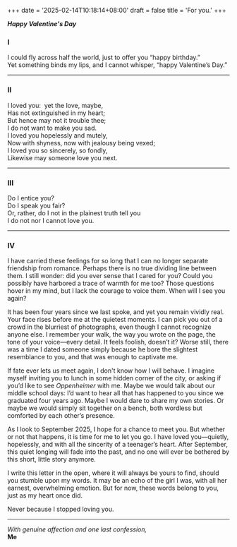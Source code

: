 +++
date = '2025-02-14T10:18:14+08:00'
draft = false
title = 'For you.'
+++

***Happy Valentine's Day***

### **I**

I could fly across half the world, just to offer you “happy birthday.”  
Yet something binds my lips,  and I cannot whisper, “happy Valentine’s Day.”  

---

### **II**

I loved you:  yet the love, maybe,    
Has not extinguished in my heart;     
But hence may not it trouble thee;    
I do not want to make you sad.    
I loved you hopelessly and mutely,    
Now with shyness, now with jealousy being vexed;    
I loved you so sincerely, so fondly,     
Likewise may someone love you next.

---

### **III**

Do I entice you?   
Do I speak you fair?  
Or, rather, do I not in the plainest truth tell you   
I do not nor I cannot love you. 

---

### **IV**

I have carried these feelings for so long that I can no longer separate friendship from romance. Perhaps there is no true dividing line between them. I still wonder: did you ever sense that I cared for you? Could you possibly have harbored a trace of warmth for me too? Those questions hover in my mind, but I lack the courage to voice them. When will I see you again?

It has been four years since we last spoke, and yet you remain vividly real. Your face rises before me at the quietest moments. I can pick you out of a crowd in the blurriest of photographs, even though I cannot recognize anyone else. I remember your walk, the way you wrote on the page, the tone of your voice—every detail. It feels foolish, doesn’t it? Worse still, there was a time I dated someone simply because he bore the slightest resemblance to you, and that was enough to captivate me. 

If fate ever lets us meet again, I don't know how I will behave. I imagine myself inviting you to lunch in some hidden corner of the city, or asking if you’d like to see *Oppenheimer* with me. Maybe we would talk about our middle school days: I’d want to hear all that has happened to you since we graduated four years ago. Maybe I would dare to share my own stories. Or maybe we would simply sit together on a bench, both wordless but comforted by each other’s presence.  

As I look to September 2025, I hope for a chance to meet you. But whether or not that happens, it is time for me to let you go. I have loved you—quietly, hopelessly, and with all the sincerity of a teenager’s heart. After September, this quiet longing will fade into the past, and no one will ever be bothered by this short, little story anymore.

I write this letter in the open, where it will always be yours to find, should you stumble upon my words. It may be an echo of the girl I was, with all her earnest, overwhelming emotion. But for now, these words belong to you, just as my heart once did.  

Never because I stopped loving you.

---  

*With genuine affection and one last confession,*  
**Me**  


